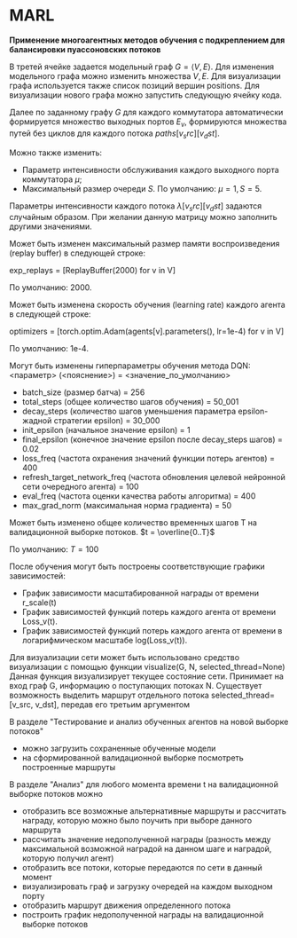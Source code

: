 # MARL
**Применение многоагентных методов обучения с подкреплением для балансировки пуассоновских потоков**

В третей ячейке задается модельный граф $G=\langle V,E \rangle$. 
Для изменения модельного графа можно изменить множества $V, E$. 
Для визуализации графа используется также список позиций вершин positions.
Для визуализации нового графа можно запустить следующую ячейку кода.

Далее по заданному графу $G$ для каждого коммутатора автоматически формируется множество выходных портов $E_v$, формируются множества путей без циклов для каждого потока $paths[v_src][v_dst]$.

Можно также изменить: 
* Параметр интенсивности обслуживания каждого выходного порта коммутатора $μ$;
* Максимальный размер очереди $S$.
По умолчанию: $μ = 1, S = 5$.

Параметры интенсивности каждого потока $λ[v_src][v_dst]$ задаются случайным образом.
При желании данную матрицу можно заполнить другими значениями.

Может быть изменен максимальный размер памяти воспроизведения (replay buffer) в следующей строке:

exp_replays = [ReplayBuffer(2000) for v in V]

По умолчанию: 2000.


Может быть изменена скорость обучения (learning rate) каждого агента в следующей строке:

optimizers = [torch.optim.Adam(agents[v].parameters(), lr=1e-4) for v in V]

По умолчанию: 1e-4.


Могут быть изменены гиперпараметры обучения метода DQN: <параметр> (<пояснение>) = <значение_по_умолчанию>
* batch_size (размер батча) = 256
* total_steps (общее количество шагов обучения) = 50_001
* decay_steps (количество шагов уменьшения параметра epsilon-жадной стратегии epsilon) = 30_000
* init_epsilon (начальное значение epsilon) = 1
* final_epsilon (конечное значение epsilon после decay_steps шагов) = 0.02
* loss_freq (частота охранения значений функции потерь агентов) = 400
* refresh_target_network_freq (частота обновления целевой нейронной сети очередного агента) = 100
* eval_freq (частота оценки качества работы алгоритма) = 400
* max_grad_norm (максимальная норма градиента) = 50

Может быть изменено общее количество временных шагов T на валидационной выборке потоков. $t = \overline{0..T}$

По умолчанию: $T = 100$


После обучения могут быть построены соответствующие графики зависимостей:
* График зависимости масштабированной награды от времени r_scale(t)
* График зависимостей функций потерь каждого агента от времени Loss_v(t).
* График зависимостей функций потерь каждого агента от времени в логарифмическом масштабе log(Loss_v(t)).


Для визуализации сети может быть использовано средство визуализации с помощью функции visualize(G, N, selected_thread=None)
Данная функция визуализирует текущее состояние сети. 
Принимает на вход граф G, информацию о поступающих потоках N.
Существует  возможность выделить маршрут отдельного потока selected_thread=[v_src, v_dst], передав его третьим аргументом


В разделе "Тестирование и анализ обученных агентов на новой выборке потоков"
* можно загрузить сохраненные обученные модели
* на сформированной валидационной выборке посмотреть построенные маршруты


В разделе "Анализ" для любого момента времени t на валидационной выборке потоков можно
* отобразить все возможные альтернативные маршруты и рассчитать награду, которую можно было поучить при выборе данного маршрута
* рассчитать значение недополученной награды (разность между максимальной возможной наградой на данном шаге и наградой, которую получил агент)
* отобразить все потоки, которые передаются по сети в данный момент
* визуализировать граф и загрузку очередей на каждом выходном порту
* отобразить маршрут движения определенного потока
* построить график недополученной награды на валидационной выборке потоков
